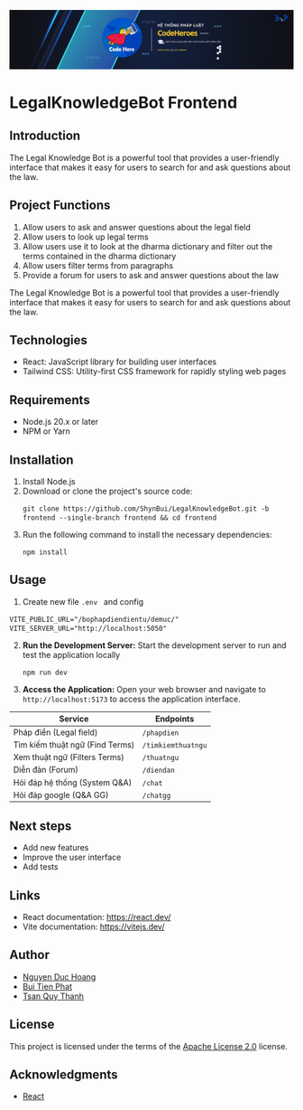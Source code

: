 ![Local Image](src/assets/banner.png)

# LegalKnowledgeBot Frontend

## Introduction

The Legal Knowledge Bot is a powerful tool that provides a user-friendly interface that makes it easy for users to search for and ask questions about the law.

## Project Functions
1. Allow users to ask and answer questions about the legal field
2. Allow users to look up legal terms
3. Allow users use it to look at the dharma dictionary and filter out the terms contained in the dharma dictionary
4. Allow users filter terms from paragraphs
5. Provide a forum for users to ask and answer questions about the law
   
The Legal Knowledge Bot is a powerful tool that provides a user-friendly interface that makes it easy for users to search for and ask questions about the law.

## Technologies

-   React: JavaScript library for building user interfaces
-   Tailwind CSS: Utility-first CSS framework for rapidly styling web pages

## Requirements

-   Node.js 20.x or later
-   NPM or Yarn

## Installation

1. Install Node.js
2. Download or clone the project's source code:
    ```
    git clone https://github.com/ShynBui/LegalKnowledgeBot.git -b frontend --single-branch frontend && cd frontend
    ```
3. Run the following command to install the necessary dependencies:
    ```
    npm install
    ```

## Usage

1. Create new file ```.env ``` and config 
```
VITE_PUBLIC_URL="/bophapdiendientu/demuc/"
VITE_SERVER_URL="http://localhost:5050"
```
2. **Run the Development Server:** Start the development server to run and test the application locally
    ```
    npm run dev
    ```
3. **Access the Application:** Open your web browser and navigate to `http://localhost:5173` to access the application interface.

| Service                      | Endpoints                  |
| ---------------------------- | -------------------------- |
| Pháp điển (Legal field)      | `/phapdien`                |
| Tìm kiếm thuật ngữ (Find Terms) | `/timkiemthuatngu`       |
| Xem thuật ngữ (Filters Terms) | `/thuatngu`                |
| Diễn đàn (Forum)             | `/diendan`                 |
| Hỏi đáp hệ thống (System Q&A)| `/chat`                    |
| Hỏi đáp google (Q&A GG)      | `/chatgg`                  |
## Next steps

-   Add new features
-   Improve the user interface
-   Add tests

## Links

-   React documentation: https://react.dev/
-   Vite documentation: https://vitejs.dev/

## Author

-   [Nguyen Duc Hoang](https://github.com/duchoaang)
-   [Bui Tien Phat](https://github.com/ShynBui)
-   [Tsan Quy Thanh](https://github.com/quythanh)

## License

This project is licensed under the terms of the [Apache License 2.0](http://www.apache.org/licenses/) license.

## Acknowledgments

-   [React](https://react.dev/)
